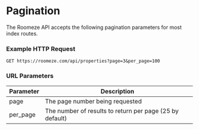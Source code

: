 # Pagination

The Roomeze API accepts the following pagination parameters for most index routes.

### Example HTTP Request

`GET https://roomeze.com/api/properties?page=3&per_page=100`

### URL Parameters

Parameter | Description
--------- | -----------
page      | The page number being requested
per_page  | The number of results to return per page (25 by default)
